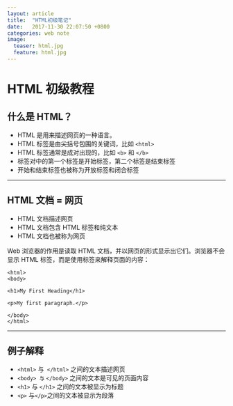 ```yaml
---
layout: article
title:  "HTML初级笔记"
date:   2017-11-30 22:07:50 +0800
categories: web note
image:
  teaser: html.jpg
  feature: html.jpg
---
```

 HTML 初级教程
================
## 什么是 HTML？
* HTML 是用来描述网页的一种语言。
* HTML 标签是由尖括号包围的关键词，比如 `<html>`
* HTML 标签通常是成对出现的，比如 `<b>` 和 `</b>`
* 标签对中的第一个标签是开始标签，第二个标签是结束标签
* 开始和结束标签也被称为开放标签和闭合标签

*** 

## HTML 文档 = 网页
* HTML 文档描述网页
* HTML 文档包含 HTML 标签和纯文本
* HTML 文档也被称为网页


Web 浏览器的作用是读取 HTML 文档，并以网页的形式显示出它们。浏览器不会显示 HTML 标签，而是使用标签来解释页面的内容：

```
<html>
<body>

<h1>My First Heading</h1>

<p>My first paragraph.</p>

</body>
</html>
```

***

## 例子解释
* `<html>` 与` </html>` 之间的文本描述网页
* `<body> 与` `</body>` 之间的文本是可见的页面内容
* `<h1>` 与 `</h1>` 之间的文本被显示为标题
* `<p>` 与` </p> `之间的文本被显示为段落